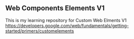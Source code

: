 ## Web Components  Elements V1

This is my learning repository for Custom Web Elments V1
https://developers.google.com/web/fundamentals/getting-started/primers/customelements


